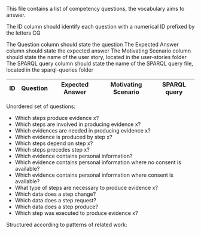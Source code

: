This file contains a list of competency questions, the vocabulary aims to answer.

The ID column should identify each question with a numerical ID prefixed by the letters CQ

The Question column should state the question
The Expected Answer column should state the expected answer
The Motivating Scenario column should state the name of the user story, located in the user-stories folder
The SPARQL query column should state the name of the SPARQL query file, located in the sparql-queries folder

| ID   | Question                           | Expected Answer                   | Motivating Scenario | SPARQL query          |
|------|------------------------------------|-----------------------------------|---------------------|-----------------------|


Unordered set of questions:

- Which steps produce evidence x?
- Which steps are involved in producing evidence x?
- Which evidences are needed in producing evidence x?
- Which evidence is produced by step x?
- Which steps depend on step x?
- Which steps precedes step x?
- Which evidence contains personal information?
- Which evidence contains personal information where no consent is available?
- Which evidence contains personal information where consent is available?
- What type of steps are necessary to produce evidence x?
- Which data does a step change?
- Which data does a step request?
- Which data does a step produce?
- Which step was executed to produce evidence x?


Structured according to patterns of related work: